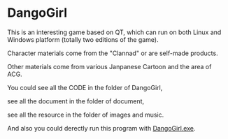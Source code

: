 DangoGirl
=========

This is an interesting game based on QT, which can run on both Linux and Windows platform (totally two editions of the game).

Character materials come from the "Clannad" or are self-made products.

Other materials come from various Janpanese Cartoon and the area of ACG.

You could see all the CODE in the folder of DangoGirl,

see all the document in the folder of document,

see all the resource in the folder of images and music.

And also you could derectly run this program with [DangoGirl.exe](http://pan.baidu.com/s/1qWM6Fyk).






